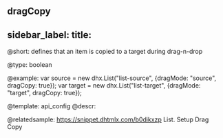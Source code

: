dragCopy
---
sidebar_label: 
title: 
---          

@short: 
defines that an item is copied to a target during drag-n-drop




@type: boolean

@example: 
var source = new dhx.List("list-source", {dragMode: "source", dragCopy: true});
var target = new dhx.List("list-target", {dragMode: "target", dragCopy: true});


@template:	api_config
@descr: 

@relatedsample: https://snippet.dhtmlx.com/b0dikxzp	List. Setup Drag Copy

